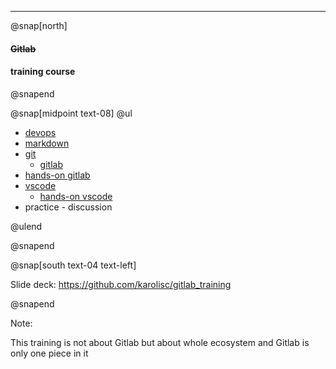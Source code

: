 ---

@snap[north]

#### ~~Gitlab~~

#### training course

@snapend

@snap[midpoint text-08]
@ul

- [devops](?p=training/topics/devops)
- [markdown](?p=training/topics/markdown)
- [git](?p=training/topics/git)
  - [gitlab](?p=training/topics/gitlab)
- [hands-on gitlab](?p=training/topics/gitlab-hands-on)
- [vscode](?p=training/topics/vscode)
  - [hands-on vscode](?p=training/vscode-hands-on)
- practice - discussion

@ulend

@snapend

@snap[south text-04 text-left]

Slide deck: https://github.com/karolisc/gitlab_training

@snapend

Note:

This training is not about Gitlab but about whole ecosystem
and Gitlab is only one piece in it
